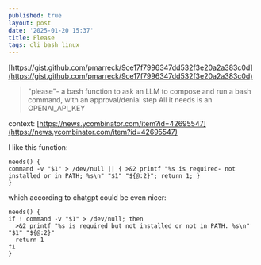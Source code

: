 ```yaml
---
published: true
layout: post
date: '2025-01-20 15:37'
title: Please
tags: cli bash linux 
---
```

[https://gist.github.com/pmarreck/9ce17f7996347dd532f3e20a2a383c0d](https://gist.github.com/pmarreck/9ce17f7996347dd532f3e20a2a383c0d)  

> "please"- a bash function to ask an LLM to compose and run a bash command, with an approval/denial step
> All it needs is an OPENAI_API_KEY

context: [https://news.ycombinator.com/item?id=42695547](https://news.ycombinator.com/item?id=42695547)

I like this function:

    needs() {
    command -v "$1" > /dev/null || { >&2 printf "%s is required- not installed or in PATH; %s\n" "$1" "${@:2}"; return 1; }
    }

which according to chatgpt could be even nicer:

    needs() {
    if ! command -v "$1" > /dev/null; then
      >&2 printf "%s is required but not installed or not in PATH. %s\n" "$1" "${@:2}"
      return 1
    fi
    }


